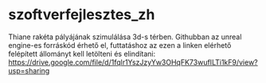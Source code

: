 # szoftverfejlesztes_zh

Thiane rakéta pályájának szimulálása 3d-s térben. Githubban az unreal engine-es forráskód érhető el, futtatáshoz az ezen a linken elérhető felépített állományt kell letölteni és elindítani: https://drive.google.com/file/d/1fqlr1YszJzyYw3OHqFK73wufILTi1kF9/view?usp=sharing
